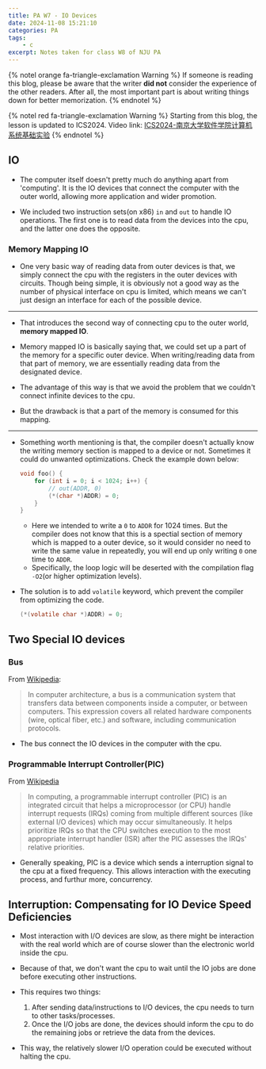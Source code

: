 ```yaml
---
title: PA W7 - IO Devices
date: 2024-11-08 15:21:10
categories: PA
tags:
    - c
excerpt: Notes taken for class W8 of NJU PA
---
```


{% notel orange fa-triangle-exclamation Warning %}
If someone is reading this blog, please be aware that the writer **did not** consider the experience of the other readers.
After all, the most important part is about writing things down for better memorization.
{% endnotel %}

{% notel red fa-triangle-exclamation Warning %}
Starting from this blog, the lesson is updated to ICS2024.
Video link: [ICS2024-南京大学软件学院计算机系统基础实验](https://www.bilibili.com/video/BV1ztSiYPEr8/)
{% endnotel %}

## IO

-   The computer itself doesn't pretty much do anything apart from 'computing'. It is the IO devices that connect the computer with the outer world, allowing more application and wider promotion.

-   We included two instruction sets(on x86) `in` and `out` to handle IO operations. The first one is to read data from the devices into the cpu, and the latter one does the opposite.

### Memory Mapping IO

-   One very basic way of reading data from outer devices is that, we simply connect the cpu with the registers in the outer devices with circuits. Though being simple, it is obviously not a good way as the number of physical interface on cpu is limited, which means we can't just design an interface for each of the possible device.

---

-   That introduces the second way of connecting cpu to the outer world, **memory mapped IO**.
-   Memory mapped IO is basically saying that, we could set up a part of the memory for a specific outer device. When writing/reading data from that part of memory, we are essentially reading data from the designated device.

-   The advantage of this way is that we avoid the problem that we couldn't connect infinite devices to the cpu.
-   But the drawback is that a part of the memory is consumed for this mapping.

---

-   Something worth mentioning is that, the compiler doesn't actually know the writing memory section is mapped to a device or not. Sometimes it could do unwanted optimizations. Check the example down below:

    ```c
    void foo() {
        for (int i = 0; i < 1024; i++) {
            // out(ADDR, 0)
            (*(char *)ADDR) = 0;
        }
    }
    ```

    -   Here we intended to write a `0` to `ADDR` for 1024 times. But the compiler does not know that this is a spectial section of memory which is mapped to a outer device, so it would consider no need to write the same value in repeatedly, you will end up only writing `0` one time to `ADDR`.
    -   Specifically, the loop logic will be deserted with the compilation flag `-O2`(or higher optimization levels).

-   The solution is to add `volatile` keyword, which prevent the compiler from optimizing the code.

    ```c
    (*(volatile char *)ADDR) = 0;
    ```

## Two Special IO devices

### Bus

From [Wikipedia](<https://en.wikipedia.org/wiki/Bus_(computing)>):

> In computer architecture, a bus is a communication system that transfers data between components inside a computer, or between computers. This expression covers all related hardware components (wire, optical fiber, etc.) and software, including communication protocols.

-   The bus connect the IO devices in the computer with the cpu.

### Programmable Interrupt Controller(PIC)

From [Wikipedia](https://en.wikipedia.org/wiki/Programmable_interrupt_controller)

> In computing, a programmable interrupt controller (PIC) is an integrated circuit that helps a microprocessor (or CPU) handle interrupt requests (IRQs) coming from multiple different sources (like external I/O devices) which may occur simultaneously. It helps prioritize IRQs so that the CPU switches execution to the most appropriate interrupt handler (ISR) after the PIC assesses the IRQs' relative priorities.

-   Generally speaking, PIC is a device which sends a interruption signal to the cpu at a fixed frequency. This allows interaction with the executing process, and furthur more, concurrency.

## Interruption: Compensating for IO Device Speed Deficiencies

-   Most interaction with I/O devices are slow, as there might be interaction with the real world which are of course slower than the electronic world inside the cpu.
-   Because of that, we don't want the cpu to wait until the IO jobs are done before executing other instructions.

-   This requires two things:

    1. After sending data/instructions to I/O devices, the cpu needs to turn to other tasks/processes.
    2. Once the I/O jobs are done, the devices should inform the cpu to do the remaining jobs or retrieve the data from the devices.

-   This way, the relatively slower I/O operation could be executed without halting the cpu.
